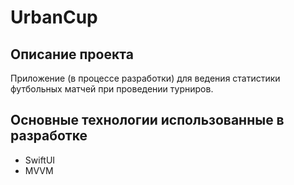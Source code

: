 #  UrbanCup 

## Описание проекта

Приложение (в процессе разработки) для ведения статистики футбольных матчей при проведении турниров.


## Основные технологии использованные в разработке

* SwiftUI
* MVVM
